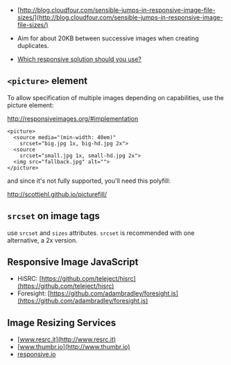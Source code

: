 * [http://blog.cloudfour.com/sensible-jumps-in-responsive-image-file-sizes/](http://blog.cloudfour.com/sensible-jumps-in-responsive-image-file-sizes/)

* Aim for about 20KB between successive images when creating duplicates.

* [Which responsive solution should you use?](https://css-tricks.com/which-responsive-images-solution-should-you-use/)

## `<picture>` element

To allow specification of multiple images depending on capabilities, use the picture element:

http://responsiveimages.org/#implementation


    <picture>
      <source media="(min-width: 40em)"
        srcset="big.jpg 1x, big-hd.jpg 2x">
      <source
        srcset="small.jpg 1x, small-hd.jpg 2x">
      <img src="fallback.jpg" alt="">
    </picture>

and since it's not fully supported, you'll need this polyfill:

http://scottjehl.github.io/picturefill/

## `srcset` on image tags

use `srcset` and `sizes` attributes. `srcset` is recommended with one alternative, a 2x version.

## Responsive Image JavaScript

* HiSRC: [https://github.com/teleject/hisrc](https://github.com/teleject/hisrc)
* Foresight: [https://github.com/adambradley/foresight.js](https://github.com/adambradley/foresight.js)

## Image Resizing Services

* [www.resrc.it](http://www.resrc.it)
* [www.thumbr.io](http://www.thumbr.io)
* [responsive.io](http://responsive.io)
